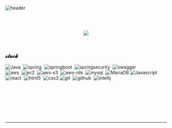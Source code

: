 ![header](https://capsule-render.vercel.app/api?type=wave&color=FFBCD9&height=200&section=header&text=Hi%20there%20I'm%20yoonji!&fontSize=40&fontColor=38373e)

<br><br>

<p align='center'>

  <a href="https://github.com/anuraghazra/github-readme-stats">
    <img src="https://github-readme-stats.vercel.app/api?username=ijnooyah&show_icons=true&theme=default&count_private=true&title_color=FFBCD9&icon_color=FFBCD9" />
  </a>
</p>

<br>


### 𝓼𝓽𝓪𝓬𝓴
![Java](https://img.shields.io/badge/Java-ED8B00?style=for-the-badge&logo=java&logoColor=white)&nbsp;
![spring](https://img.shields.io/badge/Spring-6DB33F?style=for-the-badge&logo=spring&logoColor=white)&nbsp;
![springboot](https://img.shields.io/badge/Spring_Boot-F2F4F9?style=for-the-badge&logo=spring-boot)&nbsp;
![springsecurity](https://img.shields.io/badge/Spring_Security-F2F4F9?style=for-the-badge&logo=spring-security)&nbsp;
![swagger](https://img.shields.io/badge/Swagger-85EA2D?style=for-the-badge&logo=Swagger&logoColor=white)&nbsp;<br/>
![aws](https://img.shields.io/badge/aws-FF9900?style=for-the-badge&logo=amazonaws&logoColor=black)&nbsp;
![ec2](https://img.shields.io/badge/ec2-FF9900?style=for-the-badge&logo=amazonec2&logoColor=black)&nbsp;
![aws-s3](https://img.shields.io/badge/s3-569A31?style=for-the-badge&logo=amazons3&logoColor=black)&nbsp;
![aws-rds](https://img.shields.io/badge/rds-527FFF?style=for-the-badge&logo=amazonrds&logoColor=white)&nbsp;
![mysql](https://img.shields.io/badge/MySQL-005C84?style=for-the-badge&logo=mysql&logoColor=white)&nbsp;
![MariaDB](https://img.shields.io/badge/MariaDB-003545?style=for-the-badge&logo=mariadb&logoColor=white)
![Javascript](https://img.shields.io/badge/JavaScript-323330?style=for-the-badge&logo=javascript&logoColor=F7DF1E)&nbsp;
<br>
![react](https://img.shields.io/badge/React-20232A?style=for-the-badge&logo=react&logoColor=61DAFB)&nbsp;
![html5](https://img.shields.io/badge/HTML5-E34F26?style=for-the-badge&logo=html5&logoColor=white)&nbsp;
![css3](https://img.shields.io/badge/CSS3-1572B6?style=for-the-badge&logo=css3&logoColor=white)
![git](https://img.shields.io/badge/GIT-E44C30?style=for-the-badge&logo=git&logoColor=white)&nbsp;
![github](https://img.shields.io/badge/GitHub-100000?style=for-the-badge&logo=github&logoColor=white)&nbsp;
![intellij](https://img.shields.io/badge/IntelliJ_IDEA-000000.svg?style=for-the-badge&logo=intellij-idea&logoColor=white)&nbsp;



<br><br>
<br><br>
<br><br>

***
